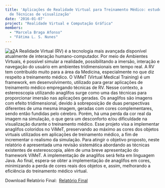```yaml
---
title: 'Aplicações de Realidade Virtual para Treinamento Médico: estudo comparativo
  de Técnicas de visualização'
date: '2016-01-07'
project: "Realidade Virtual e Computação Gráfica"
members:
  - "Marcela Braga Afonso"
  - "Fátima L. S. Nunes"
---
```

[![a2](/wp-content/uploads/2016/01/a2-150x150.jpg)](/wp-content/uploads/2016/01/a2.jpg)A Realidade Virtual (RV) é a tecnologia mais avançada disponível atualmente de interação humano-computador. Por meio de Ambientes Virtuais, é possível simular a realidade, possibilitando a imersão, interação e navegação do usuário em ambientes tridimensionais em tempo real. A RV tem contribuído muito para a área da Medicina, especialmente no que diz respeito a treinamento médico. O ViMeT (Virtual Medical Training) é um framework, em desenvolvimento, utilizado para gerar aplicações de treinamento médico empregando técnicas de RV. Nesse contexto, a estereoscopia utilizando anaglifos surge como uma das técnicas para proporcionar imersão nas aplicações geradas. Os anaglifos são imagens com efeito tridimensional, devido à sobreposição de duas perspectivas diferentes de uma mesma imagem, geradas com cores complementares, sendo então fundidas pelo cérebro. Porém, há uma perda da cor real da imagem na simulação, o que gera um desconforto e/ou dificuldade na visualização durante o treinamento médico. Esse projeto visa a implementar anaglifos coloridos no ViMeT, preservando ao máximo as cores dos objetos virtuais utilizados em aplicações de treinamento médico, a fim de incrementar o realismo da simulação. Para atingir o objetivo proposto, neste relatório é apresentada uma revisão sistemática abordando as técnicas existentes de estereoscopia, além de uma breve apresentação do framework ViMeT. A implementação de anaglifos será feita em linguagem Java. Ao final, espera-se obter a implementação de anaglifos em cores, minimizando a perda de cores reais dos objetos e, assim, melhorando a eficiência do treinamento médico virtual.

Download Relatório Final: 
[Relatório Final](/lapis/sites/default/files/RelatorioMarcela.pdf)
